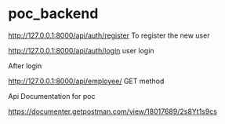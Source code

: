 # poc_backend

http://127.0.0.1:8000/api/auth/register   To register the new user

http://127.0.0.1:8000/api/auth/login      user login

After login 

http://127.0.0.1:8000/api/employee/       GET method



Api Documentation for poc

https://documenter.getpostman.com/view/18017689/2s8Yt1s9cs
